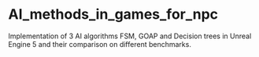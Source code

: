 # AI_methods_in_games_for_npc
Implementation of 3 AI algorithms FSM, GOAP and Decision trees in Unreal Engine 5 and their comparison on different benchmarks.
